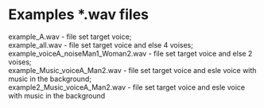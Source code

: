 # Examples *.wav files

example_A.wav - file set target voice;<br>
example_all.wav - file set target voice and else 4 voises;<br>
example_voiceA_noiseMan1_Woman2.wav - file set target voice and else 2 voises;<br>
example_Music_voiceA_Man2.wav - file set target voice and esle voice with music in the background;<br>
example2_Music_voiceA_Man2.wav - file set target voice and esle voice with music in the background


